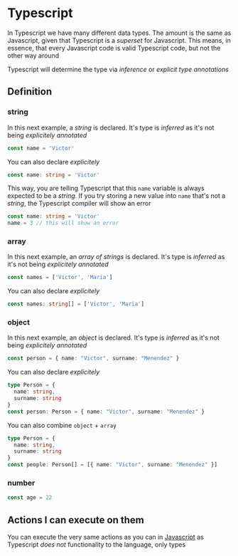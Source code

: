 # Typescript

In Typescript we have many different data types. The amount is the same as Javascript, given that Typescript is a _superset_ for Javascript. This means, in essence, that every Javascript code is valid Typescript code, but not the other way around

Typescript will determine the type via _inference_ or _explicit type annotations_

## Definition

### string

In this next example, a _string_ is declared. It's type is _inferred_ as it's not being _explicitely annotated_

```js
const name = 'Victor'
```

You can also declare _explicitely_


```ts
const name: string = 'Victor'
```

This way, you are telling Typescript that this `name` variable is always expected to be a _string_. If you try storing a new value into `name` that's not a _string_, the Typescript compiler will show an error

```ts
const name: string = 'Victor'
name = 3 // this will show an error
```

### array

In this next example, an _array of strings_ is declared. It's type is _inferred_ as it's not being _explicitely annotated_

```ts
const names = ['Victor', 'Maria']
```

You can also declare _explicitely_

```ts
const names: string[] = ['Victor', 'Maria']
```

### object

In this next example, an _object_ is declared. It's type is _inferred_ as it's not being _explicitely annotated_

```ts
const person = { name: "Victor", surname: "Menendez" }
```

You can also declare _explicitely_

```ts
type Person = {
  name: string,
  surname: string
}
const person: Person = { name: "Victor", surname: "Menendez" }
```

You can also combine `object` + `array`

```ts
type Person = {
  name: string,
  surname: string
}
const people: Person[] = [{ name: "Victor", surname: "Menendez" }]
```

### number

```js
const age = 22
```

## Actions I can execute on them

You can execute the very same actions as you can in [Javascript](./javascript.md) as Typescript _does not_ functionality to the language, only types
